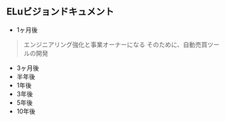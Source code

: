 ## ELuビジョンドキュメント

- 1ヶ月後
> エンジニアリング強化と事業オーナーになる
> そのために、自動売買ツールの開発

- 3ヶ月後
- 半年後
- 1年後
- 3年後
- 5年後
- 10年後